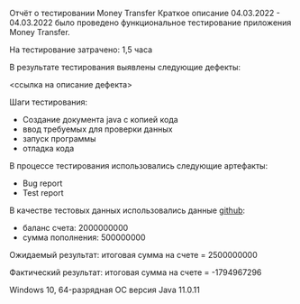 Отчёт о тестировании Money Transfer
Краткое описание
04.03.2022 - 04.03.2022 было проведено функциональное тестирование приложения Money Transfer.

На тестирование затрачено: 1,5 часа

В результате тестирования выявлены следующие дефекты:

<ссылка на описание дефекта>

Шаги тестирования:

* Создание документа java с копией кода
* ввод требуемых для проверки данных 
* запуск программы 
* отладка кода

В процессе тестирования использовались следующие артефакты:
- Bug report
- Test report

В качестве тестовых данных использовались данные [github](https://github.com/netology-code/javaqa-homeworks/tree/master/programming):
- баланс счета: 2000000000
- сумма пополнения: 500000000 
 
Oжидаемый результат: итоговая сумма на счете = 2500000000

Фактический результат: итоговая сумма на счете = -1794967296


Windows 10, 64-разрядная ОС
версия Java 11.0.11
